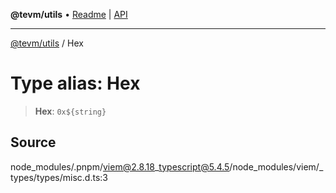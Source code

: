 **@tevm/utils** • [Readme](../README.md) \| [API](../globals.md)

***

[@tevm/utils](../README.md) / Hex

# Type alias: Hex

> **Hex**: ```0x${string}```

## Source

node\_modules/.pnpm/viem@2.8.18\_typescript@5.4.5/node\_modules/viem/\_types/types/misc.d.ts:3
